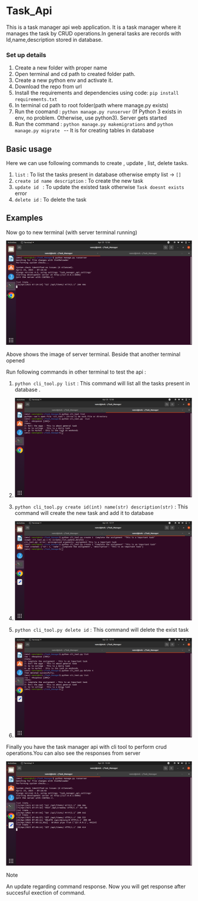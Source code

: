 # Task_Api
This is  a task manager api web application. It is a task manager where it manages the task by CRUD operations.In general tasks are records with Id,name,description stored in database.

### Set up details

1. Create a new folder with proper name
2. Open terminal and cd path to created folder path.
3. Create a new python env and activate it. 
4. Download the repo from url
5. Install the requirements and dependencies using code: ``` pip install requirements.txt ```
6. In terminal cd path to root folder(path where manage.py exists)
7. Run the coomand : ``` python manage.py runserver ``` (If Python 3 exists in env, no problem. Otherwise, use python3). Server gets started
8. Run the command :  ``` python manage.py makemigrations ```  and  ```python manage.py migrate ``` -- It is for creating tables in database


## Basic usage 

Here we can use following commands to create , update , list, delete tasks.
1. ``` list ``` : To list the tasks present in database otherwise empty list -> ```[]```
2. ``` create id name description ``` : To create the new task
3. ```update id ``` : To update the existed task otherwise  ``` Task doesnt exists ``` error
4.  ``` delete id ``` : To delete the task

## Examples 
Now go to new terminal (with server terminal  running)

!["server running"](https://github.com/kronosvamsi/Task_Api/blob/main/static/Screenshot%20from%202025-04-25%2012-50-03.png)

Above shows the image of server terminal. Beside that another terminal opened

Run following commands in other terminal to test the api :
1. ``` python cli_tool.py list ``` : This command will list all the tasks present in database .

2.  ![ List image](https://github.com/kronosvamsi/Task_Api/blob/main/static/Screenshot%20from%202025-04-25%2012-50-15.png)

3.  ``` python cli_tool.py create id(int) name(str) description(str) ``` : This command will create the new task  and add it to database

4.  ![Add new task](https://github.com/kronosvamsi/Task_Api/blob/main/static/Screenshot%20from%202025-04-25%2013-17-42.png)

5.  ```python cli_tool.py delete id``` : This command will delete the exist task

6.  ![Delete task](https://github.com/kronosvamsi/Task_Api/blob/main/static/Screenshot%20from%202025-04-25%2013-19-22.png)


Finally you have the task manager api with cli tool to perform crud operations.You can also see the responses from server

![server response](https://github.com/kronosvamsi/Task_Api/blob/main/static/Screenshot%20from%202025-04-25%2013-20-37.png)

>[!NOTE]
>An update regarding command response. Now you will get response after succesful exection of command.
   
   







 


